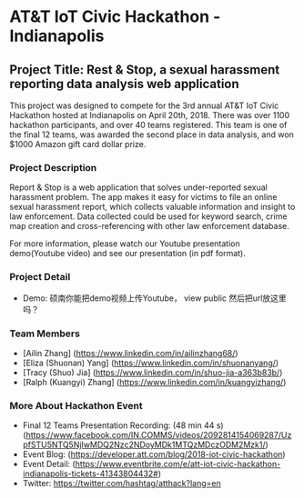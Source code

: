 # AT&T IoT Civic Hackathon - Indianapolis
## Project Title: Rest & Stop, a sexual harassment reporting data analysis web application
This project was designed to compete for the 3rd annual AT&T IoT Civic Hackathon hosted at Indianapolis on April 20th, 2018. There was over 1100 hackathon participants, and over 40 teams registered. This team is one of the final 12 teams, was awarded the second place in data analysis, and won $1000 Amazon gift card dollar prize.

### Project Description

Report & Stop is a web application that solves under-reported sexual harassment problem. The app makes it easy for victims to file an online sexual harassment report, which collects valuable information and insight to law enforcement. Data collected could be used for keyword search, crime map creation and cross-referencing with other law enforcement database.

For more information, please watch our Youtube presentation demo(Youtube video) and see our presentation (in pdf format).

### Project Detail
- Demo: 硕南你能把demo视频上传Youtube， view public 然后把url放这里吗？

### Team Members
- [Ailin Zhang] (https://www.linkedin.com/in/ailinzhang68/)
- [Eliza (Shuonan) Yang] (https://www.linkedin.com/in/shuonanyang/)
- [Tracy (Shuo) Jia] (https://www.linkedin.com/in/shuo-jia-a363b83b/)
- [Ralph (Kuangyi) Zhang] (https://www.linkedin.com/in/kuangyizhang/)

### More About Hackathon Event
- Final 12 Teams Presentation Recording: (48 min 44 s) (https://www.facebook.com/IN.COMMS/videos/2092814154069287/UzpfSTU5NTQ5NjIwMDQ2Nzc2NDoyMDk1MTQzMDczODM2Mzk1/)
- Event Blog: (https://developer.att.com/blog/2018-iot-civic-hackathon)
- Event Detail: (https://www.eventbrite.com/e/att-iot-civic-hackathon-indianapolis-tickets-41343804432#)
- Twitter: https://twitter.com/hashtag/atthack?lang=en

